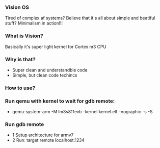 ### Vision OS
Tired of complex af systems?
Believe that it's all about simple and beatiful stuff?
Minimalism in action!!!

### What is Vision?
Basically it's super light kernel for Cortex m3 CPU
### Why is that?
- Super clean and understandble code
- Simple, but clean code techincs

### How to use?
### Run qemu with kernel to wait for gdb remote:
- qemu-system-arm -M lm3s811evb -kernel kernel.elf -nographic -s -S 

### Run gdb remote
- 1 Setup architecture for armv7
- 2 Run: target remote localhost:1234
